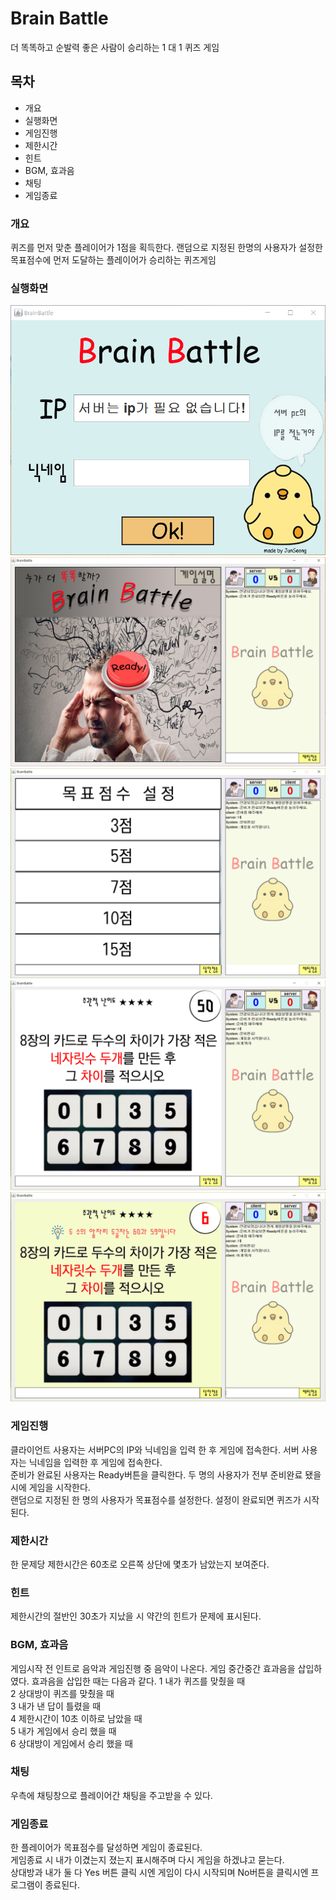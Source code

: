 ﻿# **Brain Battle**
더 똑똑하고 순발력 좋은 사람이 승리하는 1 대 1 퀴즈 게임 

 ## 목차
* 개요
* 실행화면
* 게임진행
* 제한시간
* 힌트
* BGM, 효과음
* 채팅
* 게임종료

### 개요
퀴즈를 먼저 맞춘 플레이어가 1점을 획득한다. 랜덤으로 지정된 한명의 사용자가 설정한 목표점수에 먼저 도달하는 플레이어가 승리하는 퀴즈게임
### 실행화면
![INTRO](./Image/INTRO.png)
![WAIT](./Image/Wait.png)
![GOALSETTING](./Image/GOALSETTING.png)
![GAME](./Image/GAME.png)
![GAMEHINT](./Image/GAMEHINT.png)
### 게임진행
클라이언트 사용자는 서버PC의 IP와 닉네임을 입력 한 후 게임에 접속한다.  서버 사용자는 닉네임을 입력한 후 게임에 접속한다.  
준비가 완료된 사용자는 Ready버튼을 클릭한다. 두 명의 사용자가 전부 준비완료 됐을 시에 게임을 시작한다.  
랜덤으로 지정된 한 명의 사용자가 목표점수를 설정한다. 설정이 완료되면 퀴즈가 시작된다. 
### 제한시간
한 문제당 제한시간은 60초로 오른쪽 상단에 몇초가 남았는지 보여준다. 
### 힌트
제한시간의 절반인 30초가 지났을 시 약간의 힌트가 문제에 표시된다.
### BGM, 효과음
게임시작 전 인트로 음악과 게임진행 중 음악이 나온다. 게임 중간중간 효과음을 삽입하였다. 효과음을 삽입한 때는 다음과 같다. 
1 내가 퀴즈를 맞췄을 때  
2 상대방이 퀴즈를 맞췄을 때  
3 내가 낸 답이 틀렸을 때  
4 제한시간이 10초 이하로 남았을 때  
5 내가 게임에서 승리 했을 때  
6 상대방이 게임에서  승리 했을 때  
### 채팅
우측에 채팅창으로 플레이어간 채팅을 주고받을 수 있다.
### 게임종료
한 플레이어가 목표점수를 달성하면 게임이 종료된다.  
게임종료 시 내가 이겼는지 졌는지 표시해주며 다시 게임을 하겠냐고 묻는다.  
상대방과 내가 둘 다 Yes 버튼 클릭 시엔 게임이 다시 시작되며 No버튼을 클릭시엔 프로그램이 종료된다. 
